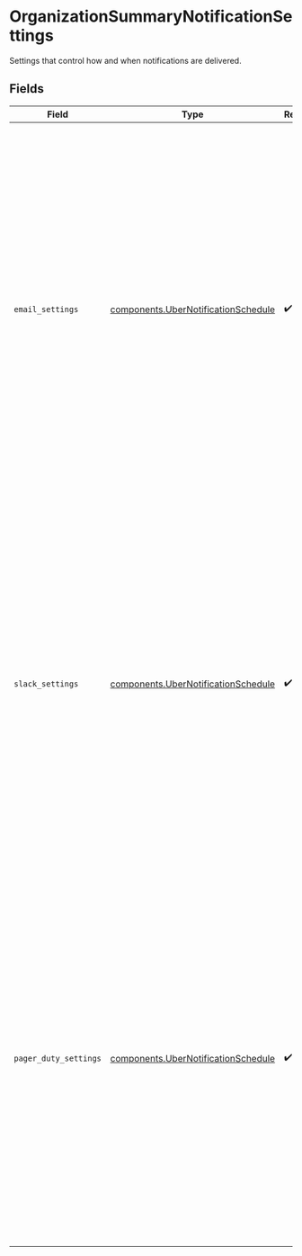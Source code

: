 # OrganizationSummaryNotificationSettings

Settings that control how and when notifications are delivered.


## Fields

| Field                                                                                                                                                                                                                                                                                                                                                                                                                                                                                        | Type                                                                                                                                                                                                                                                                                                                                                                                                                                                                                         | Required                                                                                                                                                                                                                                                                                                                                                                                                                                                                                     | Description                                                                                                                                                                                                                                                                                                                                                                                                                                                                                  |
| -------------------------------------------------------------------------------------------------------------------------------------------------------------------------------------------------------------------------------------------------------------------------------------------------------------------------------------------------------------------------------------------------------------------------------------------------------------------------------------------- | -------------------------------------------------------------------------------------------------------------------------------------------------------------------------------------------------------------------------------------------------------------------------------------------------------------------------------------------------------------------------------------------------------------------------------------------------------------------------------------------- | -------------------------------------------------------------------------------------------------------------------------------------------------------------------------------------------------------------------------------------------------------------------------------------------------------------------------------------------------------------------------------------------------------------------------------------------------------------------------------------------- | -------------------------------------------------------------------------------------------------------------------------------------------------------------------------------------------------------------------------------------------------------------------------------------------------------------------------------------------------------------------------------------------------------------------------------------------------------------------------------------------- |
| `email_settings`                                                                                                                                                                                                                                                                                                                                                                                                                                                                             | [components.UberNotificationSchedule](../../models/components/ubernotificationschedule.md)                                                                                                                                                                                                                                                                                                                                                                                                   | :heavy_check_mark:                                                                                                                                                                                                                                                                                                                                                                                                                                                                           | <br/>Combination of all possible schedule types, a hacky workaround for bugs in generated clients that use polymorphic types.<br/>There are three types of schedules. Weekly, Daily, and Individual. You need to set the right fields for each one.<br/><br/>Weekly:<br/>    enabled, cadence=WEEKLY, dayOfWeek, local24HourOfDay, localMinuteOfHour, localTimezone<br/>    <br/>Daily:<br/>    enabled, cadence=DAILY, local24HourOfDay, localMinuteOfHour, localTimezone<br/>    <br/>Individual:<br/>    enabled, cadence=INDIVIDUAL<br/> |
| `slack_settings`                                                                                                                                                                                                                                                                                                                                                                                                                                                                             | [components.UberNotificationSchedule](../../models/components/ubernotificationschedule.md)                                                                                                                                                                                                                                                                                                                                                                                                   | :heavy_check_mark:                                                                                                                                                                                                                                                                                                                                                                                                                                                                           | <br/>Combination of all possible schedule types, a hacky workaround for bugs in generated clients that use polymorphic types.<br/>There are three types of schedules. Weekly, Daily, and Individual. You need to set the right fields for each one.<br/><br/>Weekly:<br/>    enabled, cadence=WEEKLY, dayOfWeek, local24HourOfDay, localMinuteOfHour, localTimezone<br/>    <br/>Daily:<br/>    enabled, cadence=DAILY, local24HourOfDay, localMinuteOfHour, localTimezone<br/>    <br/>Individual:<br/>    enabled, cadence=INDIVIDUAL<br/> |
| `pager_duty_settings`                                                                                                                                                                                                                                                                                                                                                                                                                                                                        | [components.UberNotificationSchedule](../../models/components/ubernotificationschedule.md)                                                                                                                                                                                                                                                                                                                                                                                                   | :heavy_check_mark:                                                                                                                                                                                                                                                                                                                                                                                                                                                                           | <br/>Combination of all possible schedule types, a hacky workaround for bugs in generated clients that use polymorphic types.<br/>There are three types of schedules. Weekly, Daily, and Individual. You need to set the right fields for each one.<br/><br/>Weekly:<br/>    enabled, cadence=WEEKLY, dayOfWeek, local24HourOfDay, localMinuteOfHour, localTimezone<br/>    <br/>Daily:<br/>    enabled, cadence=DAILY, local24HourOfDay, localMinuteOfHour, localTimezone<br/>    <br/>Individual:<br/>    enabled, cadence=INDIVIDUAL<br/> |